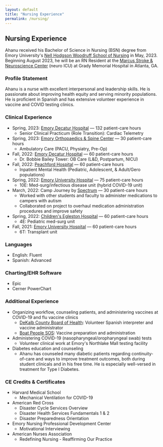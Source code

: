 ```yaml
---
layout: default
title: "Nursing Experience"
permalink: /nursing/
---
```


## Nursing Experience
Ahanu received his Bachelor of Science in Nursing (BSN) degree from Emory University's [Nell Hodgson Woodruff School of Nursing](https://nursing.emory.edu) in May, 2023. Beginning August 2023, he will be an RN Resident at the [Marcus Stroke & Neuroscience Center](https://www.gradyhealth.org/marcus-stroke-and-neuroscience-center/) (neuro ICU) at Grady Memorial Hospital in Atlanta, GA. 

### Profile Statement
Ahanu is a nurse with excellent interpersonal and leadership skills. He is passionate about improving health equity and serving minority populations. He is proficient in Spanish and has extensive volunteer experience in vaccine and COVID testing clinics.  

### Clinical Experience
* Spring, 2023: [Emory Decatur Hospital](https://www.emoryhealthcare.org/locations/hospitals/emory-decatur-hospital/index.html) — 132 patient-care hours  
  * Senior Clinical Practicum (Role Transition): Cardiac Telemetry  
* Spring, 2023: [Emory Orthopaedics & Spine Center](https://www.emoryhealthcare.org/centers-programs/orthopedic-spine-center/index.html) — 30 patient-care hours  
  * Ambulatory Care (PACU, Physiatry, Pre-Op)  
* Fall, 2022: [Emory Decatur Hospital](https://www.emoryhealthcare.org/locations/hospitals/emory-decatur-hospital/index.html) — 60 patient-care hours  
  * Dr. Bobbie Bailey Tower: OB Care (L&D, Postpartum, NICU)  
* Fall, 2022: [Peachford Hospital](https://peachford.com) — 60 patient-care hours  
  * Inpatient Mental Health (Pediatric, Adolescent, & Adult/Gero populations)  
* Spring, 2022: [Emory University Hospital](https://www.emoryhealthcare.org/locations/hospitals/emory-university-hospital/index.html) — 75 patient-care hours  
  * 10E: Med-surg/infectious disease unit (hybrid COVID-19 unit)  
* March, 2022: Camp Journey by [Spectrum](https://www.atl-spectrum.com/) — 30 patient-care hours
  * Worked with other students and faculty to administer medications to campers with autism
  * Collaborated on project to overhaul medication administration procedures and improve safety
* Spring, 2022: [Children's Egleston Hospital](https://www.choa.org/locations/egleston-hospital) — 60 patient-care hours  
  * 4E: Pediatric med-surg unit  
* Fall, 2021: [Emory University Hospital](https://www.emoryhealthcare.org/locations/hospitals/emory-university-hospital/index.html) — 60 patient-care hours  
  * 6T: Transplant unit  

### Languages
* English: Fluent  
* Spanish: Advanced

### Charting/EHR Software
* Epic 
* Cerner PowerChart  

### Additional Experience
* Organizing workflow, counseling patients, and administering vaccines at COVID-19 and flu vaccine clinics  
  * [DeKalb County Board of Health](https://www.dekalbhealth.net/): Volunteer Spanish interpreter and vaccine administrator
  * [Boat People SOS](https://www.bpsos.org): Vaccine preparation and administration
* Administering COVID-19 (nasopharyngeal/oropharyngeal swab) tests
  * Volunteer clinical work at Emory's Northlake Mall testing facility
* Diabetes education and counseling
  * Ahanu has counseled many diabetic patients regarding continuity-of-care and ways to improve treatment outcomes, both during student clinicals and in his free time. He is especially well-versed in treatment for Type I Diabetes.

### CE Credits & Certificates
* Harvard Medical School
  * Mechanical Ventilation for COVID-19
* American Red Cross
  * Disaster Cycle Services Overview
  * Disaster Health Services Fundamentals 1 & 2
  * Disaster Preparedness Orientation
* Emory Nursing Professional Development Center
  * Motivational Interviewing
* American Nurses Association
  * Redefining Nursing - Reaffirming Our Practice  
  


